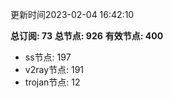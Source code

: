 更新时间2023-02-04 16:42:10

**总订阅: 73**
**总节点: 926**
**有效节点: 400**
- ss节点: 197
- v2ray节点: 191
- trojan节点: 12
